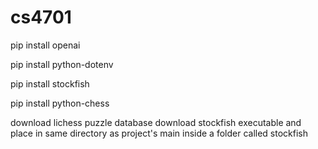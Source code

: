 # cs4701

pip install openai

pip install python-dotenv

pip install stockfish

pip install python-chess

download lichess puzzle database
download stockfish executable and place in same directory as project's main inside a folder called stockfish
